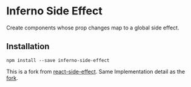 # Inferno Side Effect

Create components whose prop changes map to a global side effect.

## Installation

```
npm install --save inferno-side-effect
```

This is a fork from [react-side-effect](https://github.com/gaearon/react-side-effect). Same Implementation detail as the [fork](https://github.com/gaearon/react-side-effect).
